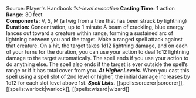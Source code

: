 Source: Player's Handbook
*1st-level evocation*
**Casting Time:** 1 action  
**Range:** 30 feet  
**Components:** V, S, M (a twig from a tree that has been struck by lightning)  
**Duration:** Concentration, up to 1 minute
A beam of crackling, blue energy lances out toward a creature within range, forming a sustained arc of lightning between you and the target. Make a ranged spell attack against that creature. On a hit, the target takes 1d12 lightning damage, and on each of your turns for the duration, you can use your action to deal 1d12 lightning damage to the target automatically. The spell ends if you use your action to do anything else. The spell also ends if the target is ever outside the spell’s range or if it has total cover from you.
***At Higher Levels.*** When you cast this spell using a spell slot of 2nd level or higher, the initial damage increases by 1d12 for each slot level above 1st.
***Spell Lists.*** [[spells:sorcerer|sorcerer]], [[spells:warlock|warlock]], [[spells:wizard|wizard]]